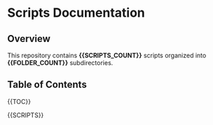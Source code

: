 # Scripts Documentation

## Overview

This repository contains **{{SCRIPTS_COUNT}}** scripts organized into **{{FOLDER_COUNT}}** subdirectories.

## Table of Contents

{{TOC}}

{{SCRIPTS}}
